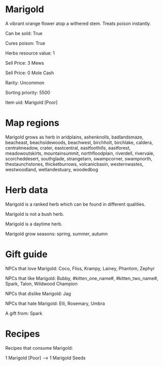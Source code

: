 # Marigold

A vibrant orange flower atop a withered stem. Treats poison instantly.

Can be sold: True

Cures poison: True

Herbs resource value: 1

Sell Price: 3 Mews

Sell Price: 0 Mole Cash

Rarity: Uncommon

Sorting priority: 5500

Item uid: Marigold [Poor]

# Map regions

Marigold grows as herb in aridplains, ashenknolls, badlandsmaze, beacheast, beachsidewoods, beachwest, birchholt, birchlake, caldera, centralmeadow, crater, eastcentral, eastfoothills, eastforest, meadowoutskirts, mountainsummit, northfloodplain, riverdell, rivervale, scorcheddesert, southglade, strangetarn, swampcorner, swampnorth, thestaunchstones, thicketburrows, volcanicbasin, westernwastes, westwoodland, wetlandestuary, woodedbog

# Herb data

Marigold is a ranked herb which can be found in different qualities.

Marigold is not a bush herb.

Marigold is a daytime herb.

Marigold grow seasons: spring, summer, autumn

# Gift guide

NPCs that love Marigold: Coco, Fliss, Krampy, Lainey, Phantom, Zephyr

NPCs that like Marigold: Bubby, #kitten_one_name#, #kitten_two_name#, Spark, Talon, Wildwood Champion

NPCs that dislike Marigold: Jag

NPCs that hate Marigold: Elli, Rosemary, Umbra

A gift from: Spark

# Recipes

Recipes that consume Marigold:

1 Marigold [Poor] --> 1 Marigold Seeds